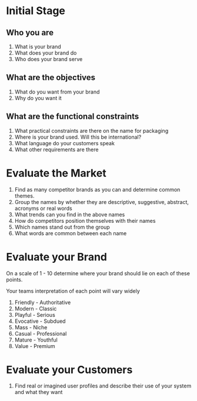 # Initial Stage

## Who you are

1. What is your brand
1. What does your brand do
1. Who does your brand serve

## What are the objectives

1. What do you want from your brand
1. Why do you want it

## What are the functional constraints

1. What practical constraints are there on the name for packaging
1. Where is your brand used. Will this be international?
1. What language do your customers speak
1. What other requirements are there

# Evaluate the Market

1. Find as many competitor brands as you can and determine common themes.
1. Group the names by whether they are descriptive, suggestive, abstract, acronyms or real words
1. What trends can you find in the above names
1. How do competitors position themselves with their names
1. Which names stand out from the group
1. What words are common between each name

# Evaluate your Brand

On a scale of 1 - 10 determine where your brand should lie on each of these points.

Your teams interpretation of each point will vary widely

1. Friendly - Authoritative
1. Modern - Classic
1. Playful - Serious
1. Evocative - Subdued
1. Mass - Niche
1. Casual - Professional
1. Mature - Youthful
1. Value - Premium

# Evaluate your Customers

1. Find real or imagined user profiles and describe their use of your system and what they want
